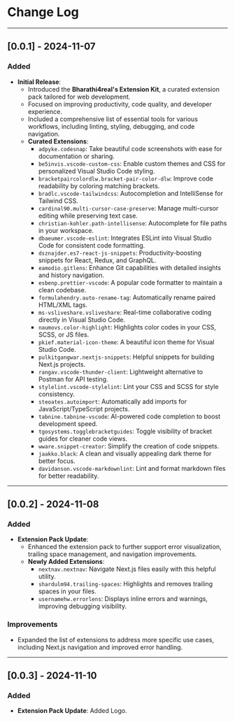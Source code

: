 # Change Log

---

## [0.0.1] - 2024-11-07

### Added

- **Initial Release**:
  - Introduced the **Bharathi4real's Extension Kit**, a curated extension pack tailored for web development.
  - Focused on improving productivity, code quality, and developer experience.
  - Included a comprehensive list of essential tools for various workflows, including linting, styling, debugging, and code navigation.
  - **Curated Extensions**:
    - `adpyke.codesnap`: Take beautiful code screenshots with ease for documentation or sharing.
    - `be5invis.vscode-custom-css`: Enable custom themes and CSS for personalized Visual Studio Code styling.
    - `bracketpaircolordlw.bracket-pair-color-dlw`: Improve code readability by coloring matching brackets.
    - `bradlc.vscode-tailwindcss`: Autocompletion and IntelliSense for Tailwind CSS.
    - `cardinal90.multi-cursor-case-preserve`: Manage multi-cursor editing while preserving text case.
    - `christian-kohler.path-intellisense`: Autocomplete for file paths in your workspace.
    - `dbaeumer.vscode-eslint`: Integrates ESLint into Visual Studio Code for consistent code formatting.
    - `dsznajder.es7-react-js-snippets`: Productivity-boosting snippets for React, Redux, and GraphQL.
    - `eamodio.gitlens`: Enhance Git capabilities with detailed insights and history navigation.
    - `esbenp.prettier-vscode`: A popular code formatter to maintain a clean codebase.
    - `formulahendry.auto-rename-tag`: Automatically rename paired HTML/XML tags.
    - `ms-vsliveshare.vsliveshare`: Real-time collaborative coding directly in Visual Studio Code.
    - `naumovs.color-highlight`: Highlights color codes in your CSS, SCSS, or JS files.
    - `pkief.material-icon-theme`: A beautiful icon theme for Visual Studio Code.
    - `pulkitgangwar.nextjs-snippets`: Helpful snippets for building Next.js projects.
    - `rangav.vscode-thunder-client`: Lightweight alternative to Postman for API testing.
    - `stylelint.vscode-stylelint`: Lint your CSS and SCSS for style consistency.
    - `steoates.autoimport`: Automatically add imports for JavaScript/TypeScript projects.
    - `tabnine.tabnine-vscode`: AI-powered code completion to boost development speed.
    - `tgosystems.togglebracketguides`: Toggle visibility of bracket guides for cleaner code views.
    - `wware.snippet-creator`: Simplify the creation of code snippets.
    - `jaakko.black`: A clean and visually appealing dark theme for better focus.
    - `davidanson.vscode-markdownlint`: Lint and format markdown files for better readability.

---

## [0.0.2] - 2024-11-08

### Added

- **Extension Pack Update**:
  - Enhanced the extension pack to further support error visualization, trailing space management, and navigation improvements.
  - **Newly Added Extensions**:
    - `nextnav.nextnav`: Navigate Next.js files easily with this helpful utility.
    - `shardulm94.trailing-spaces`: Highlights and removes trailing spaces in your files.
    - `usernamehw.errorlens`: Displays inline errors and warnings, improving debugging visibility.

### Improvements

- Expanded the list of extensions to address more specific use cases, including Next.js navigation and improved error handling.

---

## [0.0.3] - 2024-11-10

### Added

- **Extension Pack Update**: Added Logo.

